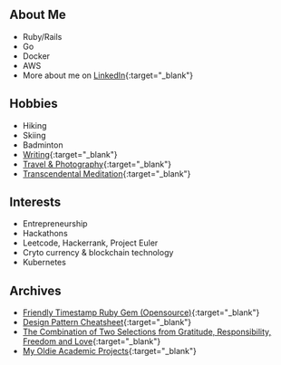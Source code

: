## About Me
- Ruby/Rails
- Go
- Docker
- AWS
- More about me on [LinkedIn](https://www.linkedin.com/in/kurounseung){:target="_blank"}

## Hobbies
- Hiking
- Skiing
- Badminton
- [Writing](https://kurounseung.medium.com){:target="_blank"}
- [Travel & Photography](https://www.instagram.com/sk_studio_and_photography/){:target="_blank"}
- [Transcendental Meditation](https://www.tm.org/){:target="_blank"}

## Interests
- Entrepreneurship
- Hackathons
- Leetcode, Hackerrank, Project Euler
- Cryto currency & blockchain technology
- Kubernetes

## Archives
- [Friendly Timestamp Ruby Gem (Opensource)](https://rubygems.org/gems/friendly_timestamp){:target="_blank"}
- [Design Pattern Cheatsheet](https://kurounseung.medium.com/design-pattern-cheatsheet-7389072558f2){:target="_blank"}
- [The Combination of Two Selections from Gratitude, Responsibility, Freedom and Love](https://crown-s.medium.com/the-combination-of-two-selections-from-gratitude-responsibility-freedom-and-love-3eb8f1054d0f){:target="_blank"}
- [My Oldie Academic Projects](https://crown-s.medium.com/my-oldie-academic-projects-379cbc5cb1a1){:target="_blank"}
